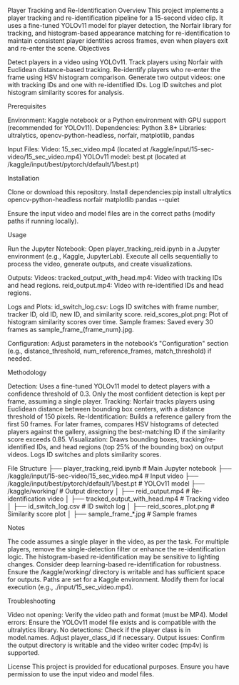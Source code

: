 Player Tracking and Re-Identification
Overview
This project implements a player tracking and re-identification pipeline for a 15-second video clip. It uses a fine-tuned YOLOv11 model for player detection, the Norfair library for tracking, and histogram-based appearance matching for re-identification to maintain consistent player identities across frames, even when players exit and re-enter the scene.
Objectives

Detect players in a video using YOLOv11.
Track players using Norfair with Euclidean distance-based tracking.
Re-identify players who re-enter the frame using HSV histogram comparison.
Generate two output videos: one with tracking IDs and one with re-identified IDs.
Log ID switches and plot histogram similarity scores for analysis.

Prerequisites

Environment: Kaggle notebook or a Python environment with GPU support (recommended for YOLOv11).
Dependencies:
Python 3.8+
Libraries: ultralytics, opencv-python-headless, norfair, matplotlib, pandas


Input Files:
Video: 15_sec_video.mp4 (located at /kaggle/input/15-sec-video/15_sec_video.mp4)
YOLOv11 model: best.pt (located at /kaggle/input/best/pytorch/default/1/best.pt)



Installation

Clone or download this repository.
Install dependencies:pip install ultralytics opencv-python-headless norfair matplotlib pandas --quiet


Ensure the input video and model files are in the correct paths (modify paths if running locally).

Usage

Run the Jupyter Notebook:
Open player_tracking_reid.ipynb in a Jupyter environment (e.g., Kaggle, JupyterLab).
Execute all cells sequentially to process the video, generate outputs, and create visualizations.


Outputs:
Videos:
tracked_output_with_head.mp4: Video with tracking IDs and head regions.
reid_output.mp4: Video with re-identified IDs and head regions.


Logs and Plots:
id_switch_log.csv: Logs ID switches with frame number, tracker ID, old ID, new ID, and similarity score.
reid_scores_plot.png: Plot of histogram similarity scores over time.
Sample frames: Saved every 30 frames as sample_frame_{frame_num}.jpg.




Configuration:
Adjust parameters in the notebook’s "Configuration" section (e.g., distance_threshold, num_reference_frames, match_threshold) if needed.



Methodology

Detection: Uses a fine-tuned YOLOv11 model to detect players with a confidence threshold of 0.3. Only the most confident detection is kept per frame, assuming a single player.
Tracking: Norfair tracks players using Euclidean distance between bounding box centers, with a distance threshold of 150 pixels.
Re-Identification: Builds a reference gallery from the first 50 frames. For later frames, compares HSV histograms of detected players against the gallery, assigning the best-matching ID if the similarity score exceeds 0.85.
Visualization: Draws bounding boxes, tracking/re-identified IDs, and head regions (top 25% of the bounding box) on output videos. Logs ID switches and plots similarity scores.

File Structure
├── player_tracking_reid.ipynb  # Main Jupyter notebook
├── /kaggle/input/15-sec-video/15_sec_video.mp4  # Input video
├── /kaggle/input/best/pytorch/default/1/best.pt  # YOLOv11 model
├── /kaggle/working/  # Output directory
│   ├── reid_output.mp4  # Re-identification video
│   ├── tracked_output_with_head.mp4  # Tracking video
│   ├── id_switch_log.csv  # ID switch log
│   ├── reid_scores_plot.png  # Similarity score plot
│   ├── sample_frame_*.jpg  # Sample frames

Notes

The code assumes a single player in the video, as per the task. For multiple players, remove the single-detection filter or enhance the re-identification logic.
The histogram-based re-identification may be sensitive to lighting changes. Consider deep learning-based re-identification for robustness.
Ensure the /kaggle/working/ directory is writable and has sufficient space for outputs.
Paths are set for a Kaggle environment. Modify them for local execution (e.g., ./input/15_sec_video.mp4).

Troubleshooting

Video not opening: Verify the video path and format (must be MP4).
Model errors: Ensure the YOLOv11 model file exists and is compatible with the ultralytics library.
No detections: Check if the player class is in model.names. Adjust player_class_id if necessary.
Output issues: Confirm the output directory is writable and the video writer codec (mp4v) is supported.

License
This project is provided for educational purposes. Ensure you have permission to use the input video and model files.
